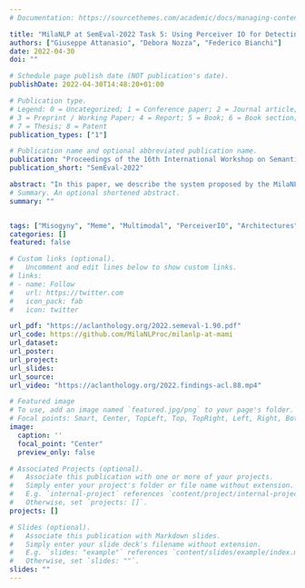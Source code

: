 ```yaml
---
# Documentation: https://sourcethemes.com/academic/docs/managing-content/

title: "MilaNLP at SemEval-2022 Task 5: Using Perceiver IO for Detecting Misogynous Memes with Text and Image Modalities"
authors: ["Giuseppe Attanasio", "Debora Nozza", "Federico Bianchi"]
date: 2022-04-30
doi: ""

# Schedule page publish date (NOT publication's date).
publishDate: 2022-04-30T14:48:20+01:00

# Publication type.
# Legend: 0 = Uncategorized; 1 = Conference paper; 2 = Journal article;
# 3 = Preprint / Working Paper; 4 = Report; 5 = Book; 6 = Book section;
# 7 = Thesis; 8 = Patent
publication_types: ["1"]

# Publication name and optional abbreviated publication name.
publication: "Proceedings of the 16th International Workshop on Semantic Evaluation (SemEval-2022)"
publication_short: "SemEval-2022"

abstract: "In this paper, we describe the system proposed by the MilaNLP team for the Multimedia Automatic Misogyny Identification (MAMI) challenge. We use Perceiver IO as a multimodal late fusion over unimodal streams to address both sub-tasks A and B. We build unimodal embeddings using Vision Transformer (image) and RoBERTa (text transcript). We enrich the input representation using face and demographic recognition, image captioning, and detection of adult content and web entities. To the best of our knowledge, this work is the first to use Perceiver IO combining text and image modalities. The proposed approach outperforms unimodal and multimodal baselines."
# Summary. An optional shortened abstract.
summary: ""


tags: ["Misogyny", "Meme", "Multimodal", "PerceiverIO", "Architectures"]
categories: []
featured: false

# Custom links (optional).
#   Uncomment and edit lines below to show custom links.
# links:
# - name: Follow
#   url: https://twitter.com
#   icon_pack: fab
#   icon: twitter

url_pdf: "https://aclanthology.org/2022.semeval-1.90.pdf"
url_code: https://github.com/MilaNLProc/milanlp-at-mami
url_dataset:
url_poster:
url_project:
url_slides:
url_source:
url_video: "https://aclanthology.org/2022.findings-acl.88.mp4"

# Featured image
# To use, add an image named `featured.jpg/png` to your page's folder.
# Focal points: Smart, Center, TopLeft, Top, TopRight, Left, Right, BottomLeft, Bottom, BottomRight.
image:
  caption: ''
  focal_point: "Center"
  preview_only: false

# Associated Projects (optional).
#   Associate this publication with one or more of your projects.
#   Simply enter your project's folder or file name without extension.
#   E.g. `internal-project` references `content/project/internal-project/index.md`.
#   Otherwise, set `projects: []`.
projects: []

# Slides (optional).
#   Associate this publication with Markdown slides.
#   Simply enter your slide deck's filename without extension.
#   E.g. `slides: "example"` references `content/slides/example/index.md`.
#   Otherwise, set `slides: ""`.
slides: ""
---
```


